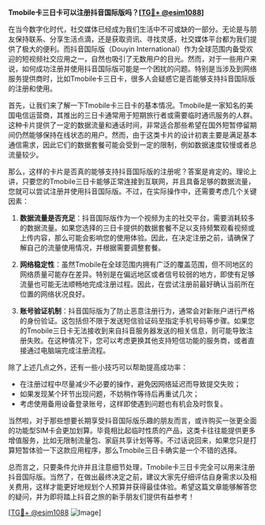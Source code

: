 **Tmobile卡三日卡可以注册抖音国际版吗？[[TG💪+ @esim1088](https://t.me/s/esim1088)]**

在当今数字化时代，社交媒体已经成为我们生活中不可或缺的一部分。无论是与朋友保持联系、分享生活点滴，还是获取资讯、寻找灵感，社交媒体平台都为我们提供了极大的便利。而抖音国际版（Douyin International）作为全球范围内备受欢迎的短视频社交应用之一，自然也吸引了无数用户的目光。然而，对于一些用户来说，如何成功注册并使用抖音国际版可能是一个困扰的问题。特别是当涉及到网络服务提供商时，比如Tmobile卡三日卡，很多人会疑惑它是否能够支持抖音国际版的注册和使用。

首先，让我们来了解一下Tmobile卡三日卡的基本情况。Tmobile是一家知名的美国电信运营商，其推出的三日卡通常用于短期旅行者或需要临时通讯服务的人群。这种卡片提供了一定的数据流量和通话时间，非常适合那些希望在国外短暂停留期间仍然能够保持在线状态的用户。然而，由于这类卡片的设计初衷主要是满足基本通信需求，因此它们的数据套餐可能会受到一定的限制，例如数据速度较慢或者总流量较少。

那么，这样的卡片是否真的能够支持抖音国际版的注册呢？答案是肯定的。理论上讲，只要您的Tmobile三日卡能够正常连接到互联网，并且具备足够的数据流量，您就可以尝试注册并使用抖音国际版。不过，在实际操作中，还需要考虑几个关键因素：

1. **数据流量是否充足**：抖音国际版作为一个视频为主的社交平台，需要消耗较多的数据流量。如果您选择的三日卡提供的数据套餐不足以支持频繁观看视频或上传内容，那么可能会影响您的使用体验。因此，在决定注册之前，请确保了解自己的流量使用情况，并根据需要调整套餐。

2. **网络稳定性**：虽然Tmobile在全球范围内拥有广泛的覆盖范围，但不同地区的网络质量可能存在差异。特别是在偏远地区或者信号较弱的地方，即使有足够流量也可能无法顺畅地完成注册过程。因此，在尝试注册前最好确认当前所在位置的网络状况良好。

3. **账号验证机制**：抖音国际版为了防止恶意注册行为，通常会对新账户进行严格的身份验证。这包括但不限于发送短信验证码至指定手机号码等步骤。如果您的Tmobile三日卡无法接收到来自抖音服务器发送的相关信息，则可能导致注册失败。在这种情况下，您可以考虑更换其他支持短信功能的服务商，或者直接通过电脑端完成注册流程。

除了上述几点之外，还有一些小技巧可以帮助提高成功率：

- 在注册过程中尽量减少不必要的操作，避免因网络延迟而导致提交失败；
- 如果发现某个环节出现问题，不妨稍作等待后再重试几次；
- 考虑使用备用设备登录账号，这样即使遇到问题也有机会及时恢复。

当然啦，对于那些想要长期享受抖音国际版乐趣的朋友而言，或许购买一张更全面的功能型SIM卡会更加划算。毕竟相比起临时性质的产品，这类卡往往能提供更多增值服务，比如无限制流量包、家庭共享计划等等。不过话说回来，如果您只是打算短暂体验一下这款应用程序，那么Tmobile三日卡确实是一个不错的选择。

总而言之，只要条件允许并且注意细节处理，Tmobile卡三日卡完全可以用来注册抖音国际版。当然了，在做出最终决定之前，建议大家先仔细评估自身需求以及相关费用，这样才能更好地规划个人预算并获得最佳体验。希望这篇文章能够解答您的疑问，并为即将踏上抖音之旅的新手朋友们提供有益参考！

[[TG💪+ @esim1088](https://t.me/s/esim1088) ![Image](https://i.postimg.cc/4NQfJmqS/Snipaste-2025-05-13-00-14-12.png)]